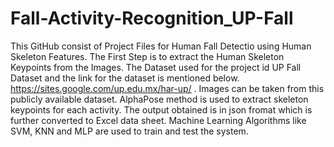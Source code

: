 # Fall-Activity-Recognition_UP-Fall
This GitHub consist of Project Files for Human Fall Detectio using Human Skeleton Features.
The First Step is to extract the Human Skeleton Keypoints from the Images. The Dataset used for the project id UP Fall Dataset and the link for the dataset is mentioned below.
https://sites.google.com/up.edu.mx/har-up/ .
Images can be taken from this publicly available dataset.
AlphaPose method is used to extract skeleton keypoints for each activity. The output obtained is in json fromat which is further converted to Excel data sheet.
Machine Learning Algorithms like SVM, KNN and MLP are used to train and test the system.
